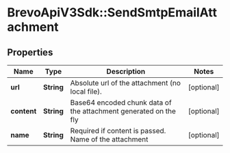 # BrevoApiV3Sdk::SendSmtpEmailAttachment

## Properties
Name | Type | Description | Notes
------------ | ------------- | ------------- | -------------
**url** | **String** | Absolute url of the attachment (no local file). | [optional] 
**content** | **String** | Base64 encoded chunk data of the attachment generated on the fly | [optional] 
**name** | **String** | Required if content is passed. Name of the attachment | [optional] 


